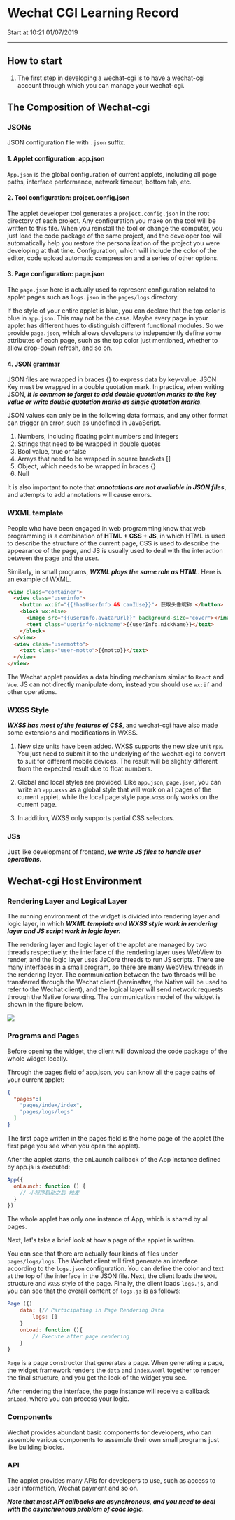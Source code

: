 # Wechat CGI Learning Record

<span color="gray" align="right">Start at 10:21 01/07/2019</span>

----------------------------------

## How to start

1. The first step in developing a wechat-cgi is to have a wechat-cgi account through which you can manage your wechat-cgi.

## The Composition of Wechat-cgi

### JSONs

JSON configuration file with `.json` suffix.

#### 1. Applet configuration: app.json

`App.json` is the global configuration of current applets, including all page paths, interface performance, network timeout, bottom tab, etc.

#### 2. Tool configuration: project.config.json

The applet developer tool generates a `project.config.json` in the root directory of each project. Any configuration you make on the tool will be written to this file. When you reinstall the tool or change the computer, you just load the code package of the same project, and the developer tool will automatically help you restore the personalization of the project you were developing at that time. Configuration, which will include the color of the editor, code upload automatic compression and a series of other options.

#### 3. Page configuration: page.json

The `page.json` here is actually used to represent configuration related to applet pages such as `logs.json` in the `pages/logs` directory.

If the style of your entire applet is blue, you can declare that the top color is blue in `app.json`. This may not be the case. Maybe every page in your applet has different hues to distinguish different functional modules. So we provide `page.json`, which allows developers to independently define some attributes of each page, such as the top color just mentioned, whether to allow drop-down refresh, and so on.

#### 4. JSON grammar

JSON files are wrapped in braces {} to express data by key-value. JSON Key must be wrapped in a double quotation mark. In practice, when writing JSON, ***it is common to forget to add double quotation marks to the key value or write double quotation marks as single quotation marks***.

JSON values can only be in the following data formats, and any other format can trigger an error, such as undefined in JavaScript.

1. Numbers, including floating point numbers and integers
2. Strings that need to be wrapped in double quotes
3. Bool value, true or false
4. Arrays that need to be wrapped in square brackets []
5. Object, which needs to be wrapped in braces {}
6. Null

It is also important to note that ***annotations are not available in JSON files***, and attempts to add annotations will cause errors.

### WXML template

People who have been engaged in web programming know that web programming is a combination of **HTML + CSS + JS**, in which HTML is used to describe the structure of the current page, CSS is used to describe the appearance of the page, and JS is usually used to deal with the interaction between the page and the user.

Similarly, in small programs, ***WXML plays the same role as HTML***. Here is an example of WXML.

```html
<view class="container">
  <view class="userinfo">
    <button wx:if="{{!hasUserInfo && canIUse}}"> 获取头像昵称 </button>
    <block wx:else>
      <image src="{{userInfo.avatarUrl}}" background-size="cover"></image>
      <text class="userinfo-nickname">{{userInfo.nickName}}</text>
    </block>
  </view>
  <view class="usermotto">
    <text class="user-motto">{{motto}}</text>
  </view>
</view>
```

The Wechat applet provides a data binding mechanism similar to `React` and `Vue`. JS can not directly manipulate dom, instead you should use `wx:if` and other operations.

### WXSS Style

***WXSS has most of the features of CSS***, and wechat-cgi have also made some extensions and modifications in WXSS.

1. New size units have been added. WXSS supports the new size unit `rpx`. You just need to submit it to the underlying of the wechat-cgi to convert to suit for different mobile devices. The result will be slightly different from the expected result due to float numbers.

2. Global and local styles are provided. Like `app.json`, `page.json`, you can write an `app.wxss` as a global style that will work on all pages of the current applet, while the local page style `page.wxss` only works on the current page.

3. In addition, WXSS only supports partial CSS selectors.

### JSs

Just like development of frontend, ***we write JS files to handle user operations.***

## Wechat-cgi Host Environment

### Rendering Layer and Logical Layer

The running environment of the widget is divided into rendering layer and logic layer, in which ***WXML template and WXSS style work in rendering layer and JS script work in logic layer.***

The rendering layer and logic layer of the applet are managed by two threads respectively: the interface of the rendering layer uses WebView to render, and the logic layer uses JsCore threads to run JS scripts. There are many interfaces in a small program, so there are many WebView threads in the rendering layer. The communication between the two threads will be transferred through the Wechat client (hereinafter, the Native will be used to refer to the Wechat client), and the logical layer will send network requests through the Native forwarding. The communication model of the widget is shown in the figure below.

<img src="./wechat-cgi-0.png">

### Programs and Pages

Before opening the widget, the client will download the code package of the whole widget locally.

Through the pages field of app.json, you can know all the page paths of your current applet:

```json
{
  "pages":[
    "pages/index/index",
    "pages/logs/logs"
  ]
}
```

The first page written in the pages field is the home page of the applet (the first page you see when you open the applet).

After the applet starts, the onLaunch callback of the App instance defined by app.js is executed:

```js
App({
  onLaunch: function () {
    // 小程序启动之后 触发
  }
})
```

The whole applet has only one instance of App, which is shared by all pages.

Next, let's take a brief look at how a page of the applet is written.

You can see that there are actually four kinds of files under `pages/logs/logs`. The Wechat client will first generate an interface according to the `logs.json` configuration. You can define the color and text at the top of the interface in the JSON file. Next, the client loads the `WXML` structure and `WXSS` style of the page. Finally, the client loads `logs.js`, and you can see that the overall content of `logs.js` is as follows:

```js
Page ({)
    data: {// Participating in Page Rendering Data
        logs: []
    }
    onLoad: function (){
        // Execute after page rendering
    }
}
```

`Page` is a page constructor that generates a page. When generating a page, the widget framework renders the `data` and `index.wxml` together to render the final structure, and you get the look of the widget you see.

After rendering the interface, the page instance will receive a callback `onLoad`, where you can process your logic.

### Components

Wechat provides abundant basic components for developers, who can assemble various components to assemble their own small programs just like building blocks.

### API

The applet provides many APIs for developers to use, such as access to user information, Wechat payment and so on.

***Note that most API callbacks are asynchronous, and you need to deal with the asynchronous problem of code logic.***
